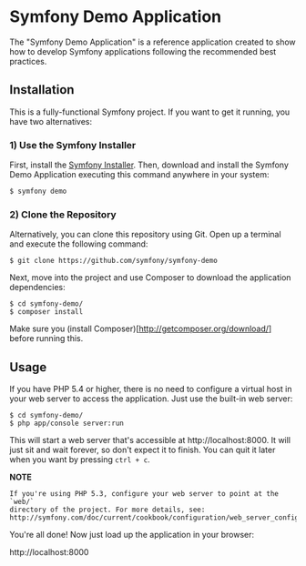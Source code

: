 Symfony Demo Application
========================

The "Symfony Demo Application" is a reference application created to show how
to develop Symfony applications following the recommended best practices.

Installation
------------

This is a fully-functional Symfony project. If you want to get it running,
you have two alternatives:

### 1) Use the Symfony Installer

First, install the [Symfony Installer](https://github.com/symfony/symfony-installer).
Then, download and install the Symfony Demo Application executing this command
anywhere in your system:

```bash
$ symfony demo
```

### 2) Clone the Repository

Alternatively, you can clone this repository using Git. Open up a terminal and
execute the following command:

```
$ git clone https://github.com/symfony/symfony-demo
````

Next, move into the project and use Composer to download the application
dependencies:

```
$ cd symfony-demo/
$ composer install
```

Make sure you (install Composer)[http://getcomposer.org/download/] before
running this.

Usage
-----

If you have PHP 5.4 or higher, there is no need to configure a virtual host
in your web server to access the application. Just use the built-in web server:

```
$ cd symfony-demo/
$ php app/console server:run
```

This will start a web server that's accessible at http://localhost:8000.
It will just sit and wait forever, so don't expect it to finish. You can
quit it later when you want by pressing `ctrl + c`.

**NOTE**

    If you're using PHP 5.3, configure your web server to point at the `web/`
    directory of the project. For more details, see:
    http://symfony.com/doc/current/cookbook/configuration/web_server_configuration.html

You're all done! Now just load up the application in your browser:

http://localhost:8000
